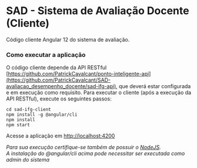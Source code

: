# SAD - Sistema de Avaliação Docente (Cliente)
Código cliente Angular 12 do sistema de avaliação.
### Como executar a aplicação
O código cliente depende da API RESTful [https://github.com/PatrickCavalcant/ponto-inteligente-api](https://github.com/PatrickCavalcant/SAD-avaliacao_desempenho_docente/sad-ifg-api), que deverá estar configurada e em execução como requisito.
Para executar o cliente (após a execução da API RESTful), execute os seguintes passos:
```
cd sad-ifg-client
npm install -g @angular/cli
npm install
npm start
```
Acesse a aplicação em [http://localhost:4200](http://localhost:4200)  

*Para sua execução certifique-se também de possuir o [NodeJS](http://nodejs.org).*  
*A instalação do @angular/cli acima pode necessitar ser executada como admin do sistema*  

